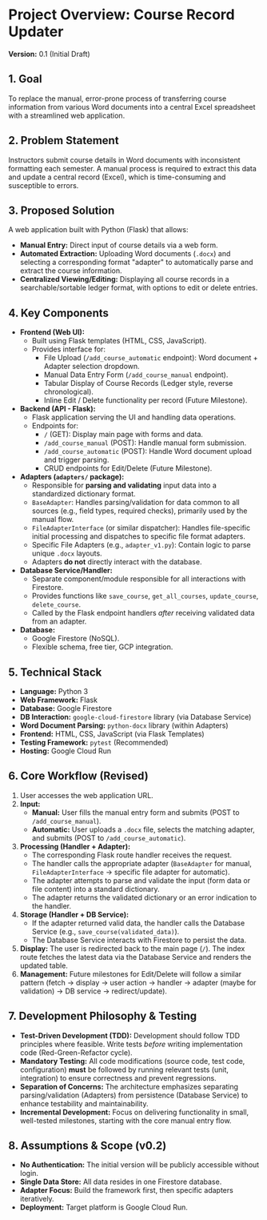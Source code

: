 # Project Overview: Course Record Updater

**Version:** 0.1 (Initial Draft)

## 1. Goal

To replace the manual, error-prone process of transferring course information from various Word documents into a central Excel spreadsheet with a streamlined web application.

## 2. Problem Statement

Instructors submit course details in Word documents with inconsistent formatting each semester. A manual process is required to extract this data and update a central record (Excel), which is time-consuming and susceptible to errors.

## 3. Proposed Solution

A web application built with Python (Flask) that allows:
*   **Manual Entry:** Direct input of course details via a web form.
*   **Automated Extraction:** Uploading Word documents (`.docx`) and selecting a corresponding format "adapter" to automatically parse and extract the course information.
*   **Centralized Viewing/Editing:** Displaying all course records in a searchable/sortable ledger format, with options to edit or delete entries.

## 4. Key Components

*   **Frontend (Web UI):**
    *   Built using Flask templates (HTML, CSS, JavaScript).
    *   Provides interface for:
        *   File Upload (`/add_course_automatic` endpoint): Word document + Adapter selection dropdown.
        *   Manual Data Entry Form (`/add_course_manual` endpoint).
        *   Tabular Display of Course Records (Ledger style, reverse chronological).
        *   Inline Edit / Delete functionality per record (Future Milestone).
*   **Backend (API - Flask):**
    *   Flask application serving the UI and handling data operations.
    *   Endpoints for:
        *   `/` (GET): Display main page with forms and data.
        *   `/add_course_manual` (POST): Handle manual form submission.
        *   `/add_course_automatic` (POST): Handle Word document upload and trigger parsing.
        *   CRUD endpoints for Edit/Delete (Future Milestone).
*   **Adapters (`adapters/` package):**
    *   Responsible for **parsing and validating** input data into a standardized dictionary format.
    *   `BaseAdapter`: Handles parsing/validation for data common to all sources (e.g., field types, required checks), primarily used by the manual flow.
    *   `FileAdapterInterface` (or similar dispatcher): Handles file-specific initial processing and dispatches to specific file format adapters.
    *   Specific File Adapters (e.g., `adapter_v1.py`): Contain logic to parse unique `.docx` layouts.
    *   Adapters **do not** directly interact with the database.
*   **Database Service/Handler:**
    *   Separate component/module responsible for all interactions with Firestore.
    *   Provides functions like `save_course`, `get_all_courses`, `update_course`, `delete_course`.
    *   Called by the Flask endpoint handlers *after* receiving validated data from an adapter.
*   **Database:**
    *   Google Firestore (NoSQL).
    *   Flexible schema, free tier, GCP integration.

## 5. Technical Stack

*   **Language:** Python 3
*   **Web Framework:** Flask
*   **Database:** Google Firestore
*   **DB Interaction:** `google-cloud-firestore` library (via Database Service)
*   **Word Document Parsing:** `python-docx` library (within Adapters)
*   **Frontend:** HTML, CSS, JavaScript (via Flask Templates)
*   **Testing Framework:** `pytest` (Recommended)
*   **Hosting:** Google Cloud Run

## 6. Core Workflow (Revised)

1.  User accesses the web application URL.
2.  **Input:**
    *   **Manual:** User fills the manual entry form and submits (POST to `/add_course_manual`).
    *   **Automatic:** User uploads a `.docx` file, selects the matching adapter, and submits (POST to `/add_course_automatic`).
3.  **Processing (Handler + Adapter):**
    *   The corresponding Flask route handler receives the request.
    *   The handler calls the appropriate adapter (`BaseAdapter` for manual, `FileAdapterInterface` -> specific file adapter for automatic).
    *   The adapter attempts to parse and validate the input (form data or file content) into a standard dictionary.
    *   The adapter returns the validated dictionary or an error indication to the handler.
4.  **Storage (Handler + DB Service):**
    *   If the adapter returned valid data, the handler calls the Database Service (e.g., `save_course(validated_data)`).
    *   The Database Service interacts with Firestore to persist the data.
5.  **Display:** The user is redirected back to the main page (`/`). The index route fetches the latest data via the Database Service and renders the updated table.
6.  **Management:** Future milestones for Edit/Delete will follow a similar pattern (fetch -> display -> user action -> handler -> adapter (maybe for validation) -> DB service -> redirect/update).

## 7. Development Philosophy & Testing

*   **Test-Driven Development (TDD):** Development should follow TDD principles where feasible. Write tests *before* writing implementation code (Red-Green-Refactor cycle).
*   **Mandatory Testing:** All code modifications (source code, test code, configuration) **must** be followed by running relevant tests (unit, integration) to ensure correctness and prevent regressions.
*   **Separation of Concerns:** The architecture emphasizes separating parsing/validation (Adapters) from persistence (Database Service) to enhance testability and maintainability.
*   **Incremental Development:** Focus on delivering functionality in small, well-tested milestones, starting with the core manual entry flow.

## 8. Assumptions & Scope (v0.2)

*   **No Authentication:** The initial version will be publicly accessible without login.
*   **Single Data Store:** All data resides in one Firestore database.
*   **Adapter Focus:** Build the framework first, then specific adapters iteratively.
*   **Deployment:** Target platform is Google Cloud Run.
